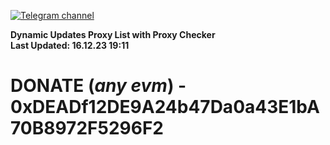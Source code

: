 [![Telegram channel](https://img.shields.io/endpoint?url=https://runkit.io/damiankrawczyk/telegram-badge/branches/master?url=https://t.me/n4z4v0d)](https://t.me/n4z4v0d) 

**Dynamic Updates Proxy List with Proxy Checker**  
**Last Updated: 16.12.23 19:11**

# DONATE (_any evm_) - 0xDEADf12DE9A24b47Da0a43E1bA70B8972F5296F2
